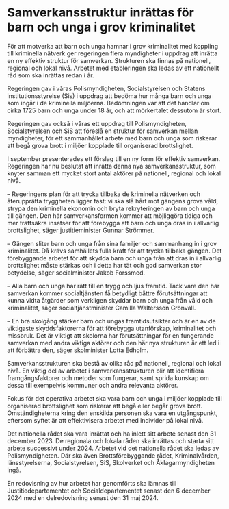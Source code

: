# Samverkansstruktur inrättas för barn och unga i grov kriminalitet

För att motverka att barn och unga hamnar i grov kriminalitet med koppling till kriminella nätverk ger regeringen flera myndigheter i uppdrag att inrätta en ny effektiv struktur för samverkan. Strukturen ska finnas på nationell, regional och lokal nivå. Arbetet med etableringen ska ledas av ett nationellt råd som ska inrättas redan i år.

Regeringen gav i våras Polismyndigheten, Socialstyrelsen och Statens institutionsstyrelse (Sis) i uppdrag att bedöma hur många barn och unga som ingår i de kriminella miljöerna. Bedömningen var att det handlar om cirka 1725 barn och unga under 18 år, och att mörkertalet dessutom är stort.

Regeringen gav också i våras ett uppdrag till Polismyndigheten, Socialstyrelsen och SiS att föreslå en struktur för samverkan mellan myndigheter, för ett sammanhållet arbete med barn och unga som riskerar att begå grova brott i miljöer kopplade till organiserad brottslighet.

I september presenterades ett förslag till en ny form för effektiv samverkan. Regeringen har nu beslutat att inrätta denna nya samverkansstruktur, som knyter samman ett mycket stort antal aktörer på nationell, regional och lokal nivå.

– Regeringens plan för att trycka tillbaka de kriminella nätverken och återupprätta tryggheten ligger fast: vi ska slå hårt mot gängens grova våld, strypa den kriminella ekonomin och bryta rekryteringen av barn och unga till gängen. Den här samverkansformen kommer att möjliggöra tidiga och mer träffsäkra insatser för att förebygga att barn och unga dras in i allvarlig brottslighet, säger justitieminister Gunnar Strömmer.

– Gängen sliter barn och unga från sina familjer och sammanhang in i grov kriminalitet. Då krävs samhällets fulla kraft för att trycka tillbaka gängen. Det förebyggande arbetet för att skydda barn och unga från att dras in i allvarlig brottslighet måste stärkas och i detta har tät och god samverkan stor betydelse, säger socialminister Jakob Forssmed.

– Alla barn och unga har rätt till en trygg och ljus framtid. Tack vare den här samverkan kommer socialtjänsten få betydligt bättre förutsättningar att kunna vidta åtgärder som verkligen skyddar barn och unga från våld och krimi­nalitet, säger social­tjänst­minister Camilla Waltersson Grönvall.

– En bra skolgång stärker barn och ungas framtidsutsikter och är en av de viktigaste skyddsfaktorerna för att förebygga utanförskap, kriminalitet och missbruk. Det är viktigt att skolorna har förutsättningar för en fungerande samverkan med andra viktiga aktörer och den här nya strukturen är ett led i att förbättra den, säger skolminister Lotta Edholm.

Samverkansstrukturen ska bestå av olika råd på nationell, regional och lokal nivå. En viktig del av arbetet i samverkansstrukturen blir att identifiera framgångsfaktorer och metoder som fungerar, samt sprida kunskap om dessa till exempelvis kommuner och andra relevanta aktörer.

Fokus för det operativa arbetet ska vara barn och unga i miljöer kopplade till organiserad brottslighet som riskerar att begå eller begår grova brott. Omständigheterna kring den enskilda personen ska vara en utgångspunkt, eftersom syftet är att effektivisera arbetet med individer på lokal nivå.

Det nationella rådet ska vara inrättat och ha inlett sitt arbete senast den 31 december 2023. De regionala och lokala råden ska inrättas och starta sitt arbete successivt under 2024. Arbetet vid det nationella rådet ska ledas av Polismyndigheten. Där ska även Brottsförebyggande rådet, Kriminalvården, länsstyrelserna, Socialstyrelsen, SiS, Skolverket och Åklagarmyndigheten ingå.

En redovisning av hur arbetet har genomförts ska lämnas till Justitiedepartementet och Socialdepartementet senast den 6 december 2024 med en delredovisning senast den 31 maj 2024.
